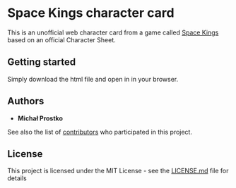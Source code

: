 # Space Kings character card

This is an unofficial web character card from a game called [Space Kings](https://supertry.itch.io/spacekings) based on an official Character Sheet.

## Getting started

Simply download the html file and open in in your browser.

## Authors

* **Michał Prostko**

See also the list of [contributors](https://github.com/your/project/contributors) who participated in this project.

## License

This project is licensed under the MIT License - see the [LICENSE.md](LICENSE.md) file for details
